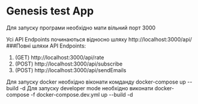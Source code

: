 # Genesis test App
Для запуску програми необхідно мати вільний порт 3000

Усі API Endpoints починаються вiдносно шляху http://localhost:3000/api/
###Повні шляхи API Endpoints:

1. (GET) http://localhost:3000/api/rate
2. (POST) http://localhost:3000/api/subscribe
3. (POST) http://localhost:3000/api/sendEmails

Для запуску docker необхідно віконати комданду docker-compose up --build -d
Для запуску developer mode необхідно виконати docker-compose -f docker-compose.dev.yml up --build -d
